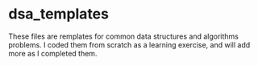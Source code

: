 # dsa_templates
These files are remplates for common data structures and algorithms problems. I coded them from scratch as a learning exercise, and will add more as I completed them.
